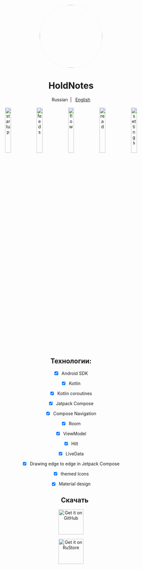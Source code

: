 <div align="center">
    <img width="200" height="200" style="display: block; border: 1px solid #f5f5f5; border-radius: 9999px;" src="https://static.rustore.ru/apk/1399983807/content/ICON/78cd7356-76ec-4203-aa93-eef86da4e491.png">
</div>
<div align="center">
  
  <div align="center">
    <h1>HoldNotes</h1>
    <p>Russian&nbsp;&nbsp;|&nbsp;&nbsp;
    <a target="_blank" href="https://github.com/LuisandLan/HoldNotes/blob/master/fastline/README.md">English</a>
    <br/>
    <br/>
    <img src="https://github.com/LuisandLan/HoldNotes/blob/master/fastline/images/ru/Screenshot_20230508-132615.png" width="19.2%" alt="startup" />
    <img src="https://github.com/LuisandLan/HoldNotes/blob/master/fastline/images/ru/Screenshot_20230508-132430.png" width="19.2%" alt="feeds" />
    <img src="https://github.com/LuisandLan/HoldNotes/blob/master/fastline/images/ru/Screenshot_20230508-132642.png" width="19.2%" alt="flow" />
    <img src="https://github.com/LuisandLan/HoldNotes/blob/master/fastline/images/en/Screenshot_20230508-165431.png" width="19.2%" alt="read" />
    <img src="https://github.com/LuisandLan/HoldNotes/blob/master/fastline/images/ru/Screenshot_20230508-132647.png" width="19.2%" alt="settings" />
    <br/>
    <br/>
</div>

  ## Технологии:
- [x] Android SDK
- [x] Kotlin
- [x] Kotlin coroutines
- [x] Jatpack Compose
- [x] Compose Navigation
- [x] Room
- [x] ViewModel
- [x] Hilt
- [x] LiveData
- [x] Drawing edge to edge in Jetpack Compose
- [x] themed Icons
- [x] Material design
  
  
  ## Скачать

[<img src="https://s1.ax1x.com/2023/01/12/pSu1a36.png" alt="Get it on GitHub" height="80">](https://github.com/LuisandLan/HoldNotes/releases/tag/relese)

[<img src="https://github.com/LuisandLan/HoldNotes/blob/master/fastline/images/ru/RuStoreIcon.png" alt="Get it on RuStore" height="80">](https://apps.rustore.ru/app/ru.gadzhiev.lightnotes)
